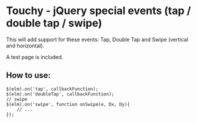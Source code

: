 Touchy - jQuery special events (tap / double tap / swipe)
========

This will add support for these events:
Tap, Double Tap and Swipe (vertical and horizontal).

A test page is included.

## How to use:
    $(elm).on('tap', callbackFunction);
	$(elm).on('doubleTap', callbackFunction);
	// swipe
	$(elm).on('swipe', function onSwipe(e, Dx, Dy){
		// ...
	});
	